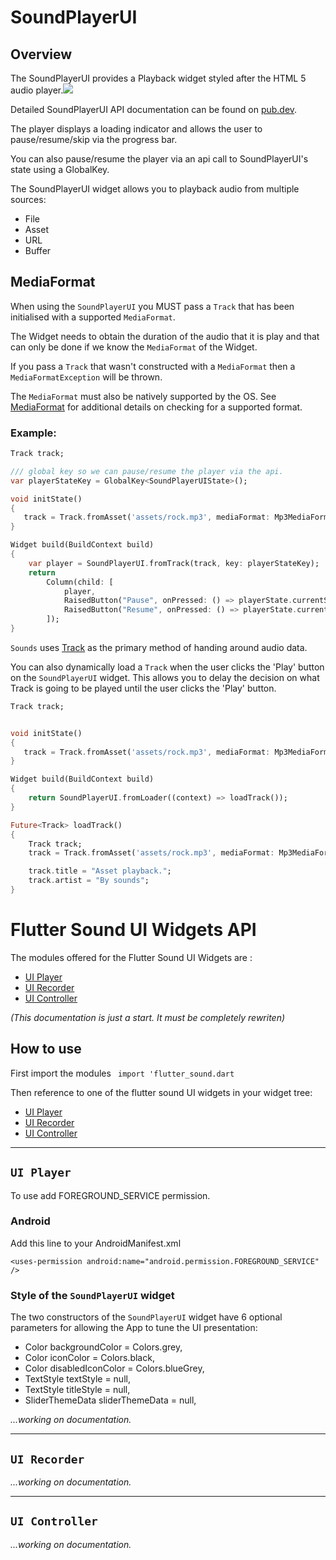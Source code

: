 # SoundPlayerUI

## Overview

The SoundPlayerUI provides a Playback widget styled after the HTML 5 audio player.![](https://raw.githubusercontent.com/bsutton/sounds/master/images/SoundPlayerUI.png)

Detailed SoundPlayerUI API documentation can be found on [pub.dev](https://pub.dev/documentation/sounds/latest/sounds/sounds-library.html).

The player displays a loading indicator and allows the user to pause/resume/skip via the progress bar.

You can also pause/resume the player via an api call to SoundPlayerUI's state using a GlobalKey.

The SoundPlayerUI widget allows you to playback audio from multiple sources:

* File
* Asset
* URL
* Buffer

## MediaFormat

When using the `SoundPlayerUI` you MUST pass a `Track` that has been initialised with a supported `MediaFormat`.

The Widget needs to obtain the duration of the audio that it is play and that can only be done if we know the `MediaFormat` of the Widget.

If you pass a `Track` that wasn't constructed with a `MediaFormat` then a `MediaFormatException` will be thrown.

The `MediaFormat` must also be natively supported by the OS. See [MediaFormat](mediaformat.md) for additional details on checking for a supported format.

### Example:

```dart
Track track;

/// global key so we can pause/resume the player via the api.
var playerStateKey = GlobalKey<SoundPlayerUIState>();

void initState()
{
   track = Track.fromAsset('assets/rock.mp3', mediaFormat: Mp3MediaFormat());
}

Widget build(BuildContext build)
{
    var player = SoundPlayerUI.fromTrack(track, key: playerStateKey);
    return
        Column(child: [
            player,
            RaisedButton("Pause", onPressed: () => playerState.currentState.pause()),
            RaisedButton("Resume", onPressed: () => playerState.currentState.resume())
        ]);
}
```

`Sounds` uses [Track](track.md) as the primary method of handing around audio data.

You can also dynamically load a `Track` when the user clicks the 'Play' button on the `SoundPlayerUI` widget. This allows you to delay the decision on what Track is going to be played until the user clicks the 'Play' button.

```dart
Track track;


void initState()
{
   track = Track.fromAsset('assets/rock.mp3', mediaFormat: Mp3MediaFormat());
}

Widget build(BuildContext build)
{
    return SoundPlayerUI.fromLoader((context) => loadTrack());
}

Future<Track> loadTrack()
{
    Track track;
    track = Track.fromAsset('assets/rock.mp3', mediaFormat: Mp3MediaFormat());

    track.title = "Asset playback.";
    track.artist = "By sounds";
}
```

# Flutter Sound UI Widgets API

The modules offered for the Flutter Sound UI Widgets are :

- [UI Player](#uiplayer)
- [UI Recorder](#uirecorder)
- [UI Controller](#uicontroller)

*(This documentation is just a start. It must be completely rewriten)*

## How to use
First import the modules
``` import 'flutter_sound.dart```

Then reference to one of the flutter sound UI widgets in your widget tree:

- [UI Player](../ui_player/ui_player-library.html)
- [UI Recorder](../ui_recorder/ui_recorder-library.html)
- [UI Controller](../ui_controller/ui_controller-library.html)

--------------------------------------------------------------------------------

## `UI Player`

To use add FOREGROUND_SERVICE permission.

### Android

Add this line to your AndroidManifest.xml
```
<uses-permission android:name="android.permission.FOREGROUND_SERVICE" />
```

### Style of the `SoundPlayerUI` widget

The two constructors of the `SoundPlayerUI` widget have 6 optional parameters for allowing the App to tune the UI presentation:

- Color backgroundColor = Colors.grey,
- Color iconColor = Colors.black,
- Color disabledIconColor = Colors.blueGrey,
- TextStyle textStyle = null,
- TextStyle titleStyle = null,
- SliderThemeData sliderThemeData = null,

*...working on documentation.*

--------------------------------------------------------------------------

## `UI Recorder`

*...working on documentation.*

--------------------------------------------------------------------------

## `UI Controller`

*...working on documentation.*



